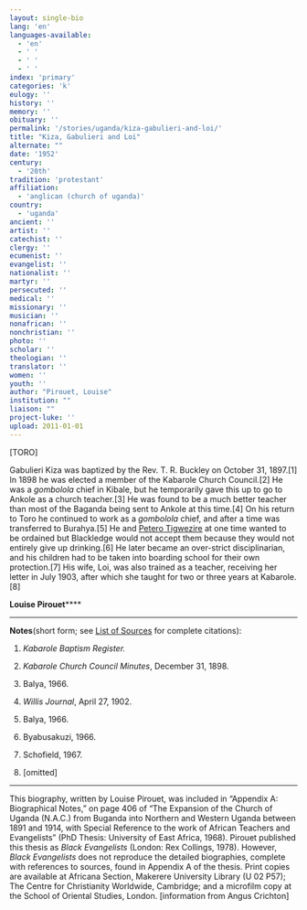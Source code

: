 ```yaml
---
layout: single-bio
lang: 'en'
languages-available:
  - 'en'
  - ' '
  - ' '
  - ' '
index: 'primary'
categories: 'k'
eulogy: ''
history: ''
memory: ''
obituary: ''
permalink: '/stories/uganda/kiza-gabulieri-and-loi/'
title: "Kiza, Gabulieri and Loi"
alternate: ""
date: '1952'
century:
  - '20th'
tradition: 'protestant'
affiliation:
  - 'anglican (church of uganda)'
country:
  - 'uganda'
ancient: ''
artist: ''
catechist: ''
clergy: ''
ecumenist: ''
evangelist: ''
nationalist: ''
martyr: ''
persecuted: ''
medical: ''
missionary: ''
musician: ''
nonafrican: ''
nonchristian: ''
photo: ''
scholar: ''
theologian: ''
translator: ''
women: ''
youth: ''
author: "Pirouet, Louise"
institution: ""
liaison: ""
project-luke: ''
upload: 2011-01-01
---
```




[TORO]

Gabulieri Kiza was baptized by the Rev. T. R. Buckley on  October 31, 1897.[1] In 1898 he was elected a member of the Kabarole Church  Council.[2] He was a *gombolola* chief in Kibale, but he temporarily gave  this up to go to Ankole as a church teacher.[3] He was found to be a much  better teacher than most of the Baganda being sent to Ankole at this time.[4]  On his return to Toro he continued to work as a *gombolola* chief, and  after a time was transferred to Burahya.[5] He and [Petero Tigwezire](tigwezire_petero_and_miriya_mutakyanga.html) at one time wanted to  be ordained but Blackledge would not accept them because they would not  entirely give up drinking.[6] He later became an over-strict disciplinarian,  and his children had to be taken into boarding school for their own  protection.[7] His wife, Loi, was also trained as a teacher, receiving her  letter in July 1903, after which she taught for two or three years at  Kabarole.[8]

**Louise Pirouet******

---

**Notes**(short  form; see [List of  Sources](../pirouet-appendixa-sources/) for complete citations):
1. *Kabarole  Baptism Register.*

2. *Kabarole  Church Council Minutes*, December 31, 1898.

3. Balya, 1966.

4. *Willis  Journal*, April 27, 1902.

5. Balya, 1966.

6. Byabusakuzi, 1966.

7. Schofield, 1967.

8. [omitted]

---

This biography, written by Louise Pirouet, was included in &ldquo;Appendix A: Biographical Notes,&rdquo;  on page 406 of &ldquo;The Expansion  of the Church of Uganda (N.A.C.) from Buganda into Northern and Western Uganda  between 1891 and 1914, with Special Reference to the work of African Teachers  and Evangelists&rdquo; (PhD Thesis: University of East Africa, 1968). Pirouet  published this thesis as *Black  Evangelists* (London: Rex Collings, 1978). However, *Black  Evangelists* does not reproduce the detailed biographies, complete with  references to sources, found in Appendix A of the thesis. Print copies are  available at Africana Section, Makerere University Library (U 02 P57); The Centre for Christianity  Worldwide, Cambridge; and a microfilm copy at the School of Oriental Studies,  London. [information from Angus Crichton]